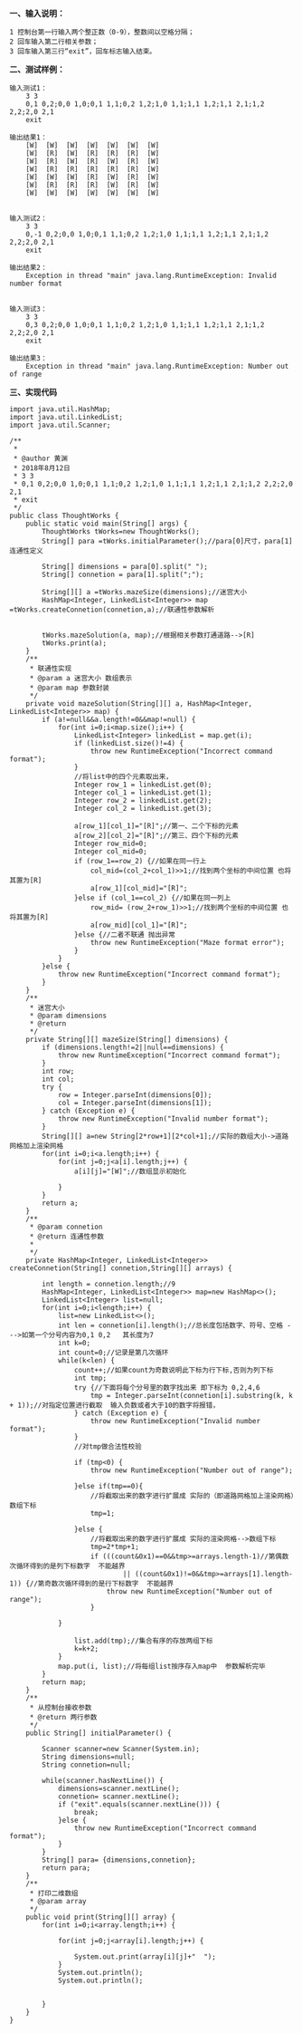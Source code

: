 **一、输入说明：**

	1 控制台第一行输入两个整正数（0-9），整数间以空格分隔；
	2 回车输入第二行相关参数；
	3 回车输入第三行“exit”，回车标志输入结束。

**二、测试样例：**
	
	输入测试1：
		3 3
		0,1 0,2;0,0 1,0;0,1 1,1;0,2 1,2;1,0 1,1;1,1 1,2;1,1 2,1;1,2 2,2;2,0 2,1
		exit

	输出结果1：
		[W]  [W]  [W]  [W]  [W]  [W]  [W]  
		[W]  [R]  [W]  [R]  [R]  [R]  [W]  
		[W]  [R]  [W]  [R]  [W]  [R]  [W]  
		[W]  [R]  [R]  [R]  [R]  [R]  [W]  
		[W]  [W]  [W]  [R]  [W]  [R]  [W]  
		[W]  [R]  [R]  [R]  [W]  [R]  [W]  
		[W]  [W]  [W]  [W]  [W]  [W]  [W] 


	输入测试2：
		3 3
		0,-1 0,2;0,0 1,0;0,1 1,1;0,2 1,2;1,0 1,1;1,1 1,2;1,1 2,1;1,2 2,2;2,0 2,1
		exit

	输出结果2：
		Exception in thread "main" java.lang.RuntimeException: Invalid number format


	输入测试3：
		3 3
		0,3 0,2;0,0 1,0;0,1 1,1;0,2 1,2;1,0 1,1;1,1 1,2;1,1 2,1;1,2 2,2;2,0 2,1
		exit

	输出结果3：
		Exception in thread "main" java.lang.RuntimeException: Number out of range


**三、实现代码**


	import java.util.HashMap;
	import java.util.LinkedList;
	import java.util.Scanner;
	
	/**
	 * 
	 * @author 黄渊
	 * 2018年8月12日
	 * 3 3
	 * 0,1 0,2;0,0 1,0;0,1 1,1;0,2 1,2;1,0 1,1;1,1 1,2;1,1 2,1;1,2 2,2;2,0 2,1
	 * exit
	 */
	public class ThoughtWorks {
		public static void main(String[] args) {		
			ThoughtWorks tWorks=new ThoughtWorks();
			String[] para =tWorks.initialParameter();//para[0]尺寸，para[1]连通性定义
	
			String[] dimensions = para[0].split(" ");
			String[] connetion = para[1].split(";");
			
			String[][] a =tWorks.mazeSize(dimensions);//迷宫大小			
			HashMap<Integer, LinkedList<Integer>> map =tWorks.createConnetion(connetion,a);//联通性参数解析
	
	
			tWorks.mazeSolution(a, map);//根据相关参数打通道路-->[R]
			tWorks.print(a);
		}
		/**
		 * 联通性实现
		 * @param a 迷宫大小 数组表示
		 * @param map 参数封装
		 */
		private void mazeSolution(String[][] a, HashMap<Integer, LinkedList<Integer>> map) {
			if (a!=null&&a.length!=0&&map!=null) {
				for(int i=0;i<map.size();i++) {
					LinkedList<Integer> linkedList = map.get(i);
					if (linkedList.size()!=4) {
						throw new RuntimeException("Incorrect command format");
					}
					//将list中的四个元素取出来，
					Integer row_1 = linkedList.get(0);
					Integer col_1 = linkedList.get(1);
					Integer row_2 = linkedList.get(2);
					Integer col_2 = linkedList.get(3);
					
					a[row_1][col_1]="[R]";//第一、二个下标的元素
					a[row_2][col_2]="[R]";//第三、四个下标的元素
					Integer row_mid=0;
					Integer col_mid=0;
					if (row_1==row_2) {//如果在同一行上
						col_mid=(col_2+col_1)>>1;//找到两个坐标的中间位置 也将其置为[R]
						a[row_1][col_mid]="[R]";
					}else if (col_1==col_2) {//如果在同一列上			
						row_mid= (row_2+row_1)>>1;//找到两个坐标的中间位置 也将其置为[R]
						a[row_mid][col_1]="[R]";
					}else {//二者不联通 抛出异常
						throw new RuntimeException("Maze format error");
					}
				}
			}else {
				throw new RuntimeException("Incorrect command format");
			}
		}
		/**
		 * 迷宫大小
		 * @param dimensions
		 * @return
		 */
		private String[][] mazeSize(String[] dimensions) {
			if (dimensions.length!=2||null==dimensions) {
				throw new RuntimeException("Incorrect command format");
			}
			int row;
			int col;
			try {
				row = Integer.parseInt(dimensions[0]);
				col = Integer.parseInt(dimensions[1]);
			} catch (Exception e) {
				throw new RuntimeException("Invalid number format");
			}
			String[][] a=new String[2*row+1][2*col+1];//实际的数组大小->道路网格加上渲染网格
			for(int i=0;i<a.length;i++) {
				for(int j=0;j<a[i].length;j++) {
					a[i][j]="[W]";//数组显示初始化
	
				}			
			}
			return a;
		}
		/**
		 * @param connetion
		 * @return 连通性参数
		 * 
		 */
		private HashMap<Integer, LinkedList<Integer>> createConnetion(String[] connetion,String[][] arrays) {
			
			int length = connetion.length;//9
			HashMap<Integer, LinkedList<Integer>> map=new HashMap<>();
			LinkedList<Integer> list=null;
			for(int i=0;i<length;i++) {
				list=new LinkedList<>();	
				int len = connetion[i].length();//总长度包括数字、符号、空格 --->如第一个分号内容为0,1 0,2   其长度为7
				int k=0;
				int count=0;//记录是第几次循环
				while(k<len) {	
					count++;//如果count为奇数说明此下标为行下标,否则为列下标
					int tmp;
					try {//下面将每个分号里的数字找出来 即下标为 0,2,4,6					
						tmp = Integer.parseInt(connetion[i].substring(k, k + 1));//对指定位置进行截取  输入负数或者大于10的数字将报错，
					} catch (Exception e) {
						throw new RuntimeException("Invalid number format");
					}
					//对tmp做合法性校验
	
					if (tmp<0) {
						throw new RuntimeException("Number out of range");
						
					}else if(tmp==0){
						//将截取出来的数字进行扩展成 实际的（即道路网格加上渲染网格）数组下标
						tmp=1;
						
					}else {
						//将截取出来的数字进行扩展成 实际的渲染网格-->数组下标
						tmp=2*tmp+1;
						if (((count&0x1)==0&&tmp>=arrays.length-1)//第偶数次循环得到的是列下标数字  不能越界
								|| ((count&0x1)!=0&&tmp>=arrays[1].length-1)) {//第奇数次循环得到的是行下标数字  不能越界
							throw new RuntimeException("Number out of range");
						}
						
				}
					
					list.add(tmp);//集合有序的存放两组下标
					k=k+2;
				}	
				map.put(i, list);//将每组list按序存入map中  参数解析完毕
			}
			return map;
		}
		/**
		 * 从控制台接收参数
		 * @return 两行参数
		 */
		public String[] initialParameter() {
	
			Scanner scanner=new Scanner(System.in);
			String dimensions=null;
			String connetion=null;		
	
			while(scanner.hasNextLine()) {			
				dimensions=scanner.nextLine();			
				connetion= scanner.nextLine();
				if ("exit".equals(scanner.nextLine())) {
					break;
				}else {
					throw new RuntimeException("Incorrect command format");
				}
			}
			String[] para= {dimensions,connetion};
			return para;
		}
		/**
		 * 打印二维数组
		 * @param array
		 */
		public void print(String[][] array) {
			for(int i=0;i<array.length;i++) {
	
				for(int j=0;j<array[i].length;j++) {
	
					System.out.print(array[i][j]+"  ");
				}
				System.out.println();
				System.out.println();
	
	
			}
		}
	}









